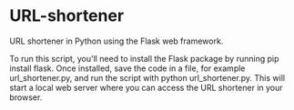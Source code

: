 # URL-shortener
URL shortener in Python using the Flask web framework.

To run this script, you'll need to install the Flask package by running pip install flask. Once installed, save the code in a file, for example url_shortener.py, and run the script with python url_shortener.py. This will start a local web server where you can access the URL shortener in your browser.
